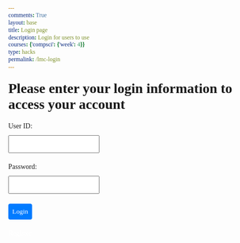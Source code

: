 ```yaml
---
comments: True
layout: base
title: Login page
description: Login for users to use
courses: {'compsci': {'week': 4}}
type: hacks
permalink: /lmc-login
---
```


<html lang="en">
<head>
    <meta charset="UTF-8">
    <meta name="viewport" content="width=device-width, initial-scale=1.0">
    <style>
        /* Apply Times New Roman to all elements, correcting the font family and ensuring consistency */
        * {
            font-family: 'Times New Roman', Times, serif !important; /* Ensure Times New Roman is used */
            margin: 0; /* Reset default margin for all elements */
            padding: 0; /* Reset default padding for all elements */
        }
        body {
            margin: 50px; /* Add custom margin to the body for better layout */
        }
        /* Additional styles to enhance form and text appearance */
        div#titleContainer h1, div.container form p, div.container form a {
            margin: 20px 0; /* Add some spacing around elements for better readability */
        }
        input.userInput, button {
            display: block; /* Make input fields and button block-level for full width */
            margin: 10px 0; /* Add some margin for spacing */
            padding: 8px; /* Add padding for better text visibility and field interaction */
        }
        button {
            cursor: pointer; /* Change cursor to pointer when hovering over the button */
            background-color: #007bff; /* Add a background color to the button */
            color: white; /* Change the button text color to white */
            border: none; /* Remove default border from the button */
            border-radius: 4px; /* Add rounded corners to the button */
        }
        a {
            color: #007bff; /* Style the link color to match the button for consistency */
            text-decoration: none; /* Remove underline from links */
        }
        a:hover {
            text-decoration: underline; /* Add underline on hover for links for better user interaction */
        }
         {
            font-family: 'Times New Roman', Times, serif !important;
            margin: 0;
            padding: 0;
        }
        body {
            margin: 50px;
        }
        div#titleContainer h1, div.container form p, div.container form a {
            margin: 20px 0;
        }
        input.userInput, button {
            display: block;
            margin: 10px 0;
            padding: 8px;
        }
        button {
            cursor: pointer;
            background-color: #007bff;
            color: white;
            border: none;
            border-radius: 4px;
        }
        a {
            color: #007bff;
            text-decoration: none;
        }
        a:hover {
            text-decoration: underline;
        }
        /* Specific style for the Register link to appear white */
        a[href*='Signup'] {
            color: white; /* Make the Register link white */
        }
    </style>
    <!-- Removed the external CSS link to ensure Times New Roman is used -->
</head>
<body>
    <div id="titleContainer">
        <h1 id="title">Please enter your login information to access your account</h1>
    </div>
    <div class="container">
        <form id="username" action="javascript:login_user()">
            <p><label>User ID:<input class="userInput" type="text" name="uid" id="uid" required></label></p>
            <p><label>Password:<input class="userInput" type="password" name="password" id="password" required></label></p>
            <p><button type="submit">Login</button></p>
            <a href='{{site.baseurl}}/Signup'>Register</a>
        </form>
    </div>
    <script type="module">
        // JavaScript code for authentication remains the same
    </script>
</body>
</html>


<!-- 
Below JavaScript code is designed to handle user authentication in a web application. It's written to work with a backend server that uses JWT (JSON Web Tokens) for authentication.

The script defines a function when the page loads. This function is triggered when the Login button in the HTML form above is pressed. 
 -->
<script type="module">

    // uri variable and options object are obtained from config.js
    import { uri, options } from '{{site.baseurl}}/assets/js/api/config.js';

    function login_user(){
        // Set Authenticate endpoint
        const url = uri + '/api/users/authenticate';

        // Set the body of the request to include login data from the DOM
        const body = {
            // name: document.getElementById("name").value,
            uid: document.getElementById("uid").value,
            password: document.getElementById("password").value,
            // dob: document.getElementById("dob").value
        };

        // Change options according to Authentication requirements
        const authOptions = {
            ...options, // This will copy all properties from options
            method: 'POST', // Override the method property
            cache: 'no-cache', // Set the cache property
            body: JSON.stringify(body)
        };

        // Fetch JWT
        fetch(url, authOptions)
        .then(response => {
            // handle error response from Web API
            if (!response.ok) {
                if (response.status === 401) {
                    // Unauthorized - Redirect to 401 error page
                    window.location.href = "{{site.baseurl}}/401.html";
                } else if (response.status === 403) {
                    // Forbidden - Redirect to 403 error page
                    window.location.href = "{{site.baseurl}}/403.html";
                } else if (response.status === 400) {
                    // Forbidden - Redirect to 400 error page
                    window.location.href = "{{site.baseurl}}/400.html";
                } else if (response.status === 404) {
                    // Not Found - Redirect to 404 error page
                    window.location.href = "{{site.baseurl}}/404.html";
                } else {
                    // Handle other error responses
                    const errorMsg = 'Login error: ' + response.status;
                    console.log(errorMsg);
                }
                return;
            }
            // Success!!!
            // Redirect to the database page
            window.location.href = "{{site.baseurl}}/sechome";
        })
        // catch fetch errors (ie ACCESS to server blocked)
        .catch(err => {
            console.error(err);
        });
    }
    // Attach login_user to the window object, allowing access to form action
    window.login_user = login_user;
